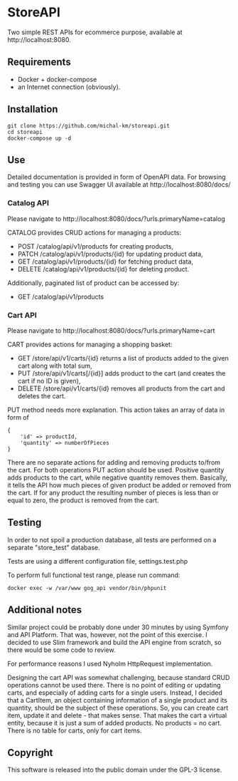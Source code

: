 # StoreAPI

Two simple REST APIs for ecommerce purpose, available at http://localhost:8080.

## Requirements

- Docker + docker-compose
- an Internet connection (obviously).

## Installation

```
git clone https://github.com/michal-km/storeapi.git
cd storeapi
docker-compose up -d
```

## Use

Detailed documentation is provided in form of OpenAPI data. For browsing and testing you can use Swagger UI available at http://localhost:8080/docs/

### Catalog API

Please navigate to http://localhost:8080/docs/?urls.primaryName=catalog

CATALOG provides CRUD actions for managing a products:

- POST /catalog/api/v1/products for creating products,
- PATCH /catalog/api/v1/products/{id} for updating product data,
- GET /catalog/api/v1/products/{id} for fetching product data,
- DELETE /catalog/api/v1/products/{id} for deleting product.

Additionally, paginated list of product can be accessed by:

- GET /catalog/api/v1/products

### Cart API

Please navigate to http://localhost:8080/docs/?urls.primaryName=cart

CART provides actions for managing a shopping basket:

- GET /store/api/v1/carts/{id} returns a list of products added to the given cart along with total sum,
- PUT /store/api/v1/carts[/{id}] adds product to the cart (and creates the cart if no ID is given),
- DELETE /store/api/v1/carts/{id} removes all products from the cart and deletes the cart.

PUT method needs more explanation. This action takes an array of data in form of
```
{
	'id' => productId,
	'quantity' => numberOfPieces
}
```
There are no separate actions for adding and removing products to/from the cart. For both operations PUT action should be used.
Positive quantity adds products to the cart, while negative quantity removes them. Basically, it tells the API how much pieces of given product be added or removed from the cart.
If for any product the resulting number of pieces is less than or equal to zero, the product is removed from the cart.

## Testing

In order to not spoil a production database, all tests are performed on a separate "store_test" database.

Tests are using a different configuration file, settings.test.php

To perform full functional test range, please run command:
```
docker exec -w /var/www gog_api vendor/bin/phpunit
```

## Additional notes

Similar project could be probably done under 30 minutes by using Symfony and API Platform. That was, however, not the point of this exercise. I decided to use Slim framework and build the API
engine from scratch, so there would be some code to review.

For performance reasons I used Nyholm HttpRequest implementation.

Designing the cart API was somewhat challenging, because standard CRUD operations cannot be used there. There is no point of editing or updating carts, and especially of adding carts for a single users.
Instead, I decided that a CartItem, an object containing information of a single product and its quantity, should be the subject of these operations. So, you can create cart item, update it and delete - that makes sense. That makes the cart a virtual entity, because it is just a sum of added products. No products = no cart. There is no table for carts, only for cart items.


## Copyright

This software is released into the public domain under the GPL-3 license.